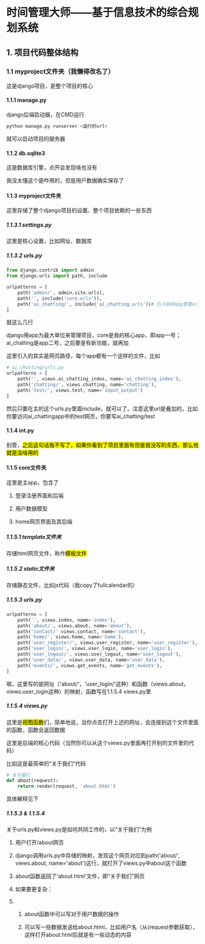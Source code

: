 # 时间管理大师――基于信息技术的综合规划系统

## 1. 项目代码整体结构

### 1.1 myproject文件夹（我懒得改名了）

这是django项目，是整个项目的核心

#### 1.1.1 manage.py

django后端启动器，在CMD运行

```bash
python manage.py runserver <运行的url>
```

就可以启动项目的服务器

#### 1.1.2 db.sqlite3

这是数据库引擎，点开会发现啥也没有

我没太懂这个是咋用的，但是用户数据确实保存了

#### 1.1.3 myproject文件夹

这里存储了整个django项目的设置、整个项目依赖的一些东西

##### 1.1.3.1 settings.py

这里是核心设置，比如网址、数据库

##### 1.1.3.2 urls.py

```python
from django.contrib import admin
from django.urls import path, include

urlpatterns = [
    path('admin/', admin.site.urls),
    path('', include('core.urls')),
    path('ai_chatting/', include('ai_chatting.urls'))# 引入别的app里面urls.py里面的路径
]
```

就这么几行

django用app为最大单位来管理项目，core是我的核心app，即app一号；ai_chatting是app二号，之后要是有新功能，就再加

这里引入的其实是网页路径，每个app都有一个这样的文件，比如

```python
# ai_chatting/urls.py
urlpatterns = [
    path('', views.ai_chatting_index, name='ai_chatting_index'),
    path('chatting/', views.chatting, name='chatting'),
    path('test/', views.test, name='input_output')
]
```

然后只要在主的这个urls.py里面include，就可以了。注意这里url是叠加的，比如你要访问ai_chattingapp中的test网页，你要写ai_chatting/test

#### 1.1.4 __int__.py

别管，<mark>之后这句话我不写了，如果你看到了项目里面有但是我没写的东西，那么他就是没啥用的</mark>

#### 1.1.5 core文件夹

这里是主app，包含了

1. 登录注册界面和后端

2. 用户数据模型

3. home网页界面及其后端

##### 1.1.5.1 template文件夹

存储html网页文件，称作<mark>模板文件</mark>

##### 1.1.5.2 static文件夹

存储静态文件，比如js代码（我copy了fullcalendar的）

##### 1.1.5.3 urls.py

```python
urlpatterns = [
    path('', views.index, name='index'),
    path('about/', views.about, name='about'),
    path('contact/' views.contact, name='contact'),
    path('home/', views.home, name='home'),
    path('user_register/', views.user_register, name='user_register'),
    path('user_login/', views.user_login, name='user_login'),
    path('user_logout/', views.user_logout, name='user_logout'),
    path('user_data/', views.user_data, name='user_data'),
    path('events/', views.get_events, name='get_events'),
]
```

呶，这里写的是网址（'about/'，'user_login/'这种）和函数（views.about，views.user_login这种）的映射，函数写在1.1.5.4 views.py里

##### 1.1.5.4 views.py

这里是<mark>视图函数</mark>们，简单地说，当你点击打开上述的网址，会连接到这个文件里面的函数，函数会返回数据

这里是后端的核心代码（当然你可以从这个views.py里面再打开别的文件里的代码）

比如这是最简单的“关于我们”代码

```python
# 关于我们
def about(request):
    return render(request, 'about.html')
```

具体解释见下

##### 1.1.5.3 & 1.1.5.4

关于urls.py和views.py是如何共同工作的，以“关于我们”为例

1. 用户打开/about网页

2. django调用urls.py中存储的映射，发现这个网页对应到path('about/', views.about, name='about')这行，就打开了views.py中about这个函数

3. about函数返回了'about.html'文件，即“关于我们”网页

4. 如果要更复杂：

5. 1. about函数中可以写对于用户数据的操作
   
   2. 可以写一些数据发送给about.html，比如用户名（从(request参数获取），这样打开about.html后就是有一些动态的内容
